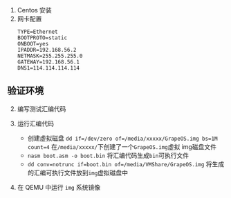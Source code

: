 1. Centos 安装 
2. 网卡配置 
    ```shell
    TYPE=Ethernet
    BOOTPROTO=static
    ONBOOT=yes
    IPADDR=192.168.56.2
    NETMASK=255.255.255.0
    GATEWAY=192.168.56.1
    DNS1=114.114.114.114
    ```




## 验证环境

2. 编写测试汇编代码 
3. 运行汇编代码 
    * 创建虚拟磁盘
        `dd if=/dev/zero of=/media/xxxxx/GrapeOS.img bs=1M count=4` 在`/media/xxxxx/`下创建了一个`GrapeOS.img`虚拟 img磁盘文件 
    * `nasm boot.asm -o boot.bin` 
        将汇编代码生成`bin`可执行文件 
    *  `dd conv=notrunc if=boot.bin of=/media/VMShare/GrapeOS.img` 
        将生成的汇编可执行文件放到`img`虚拟磁盘中  

4. 在 QEMU 中运行 `img` 系统镜像 

